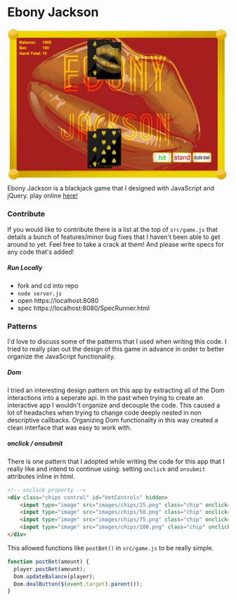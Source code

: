 # Ebony Jackson

![game screenshot](/images/screenshot.png)
Ebony Jackson is a blackjack game that I designed with JavaScript and jQuery. play online [here!](https://ebony-jackson.herokuapp.com)

### Contribute

If you would like to contribute there is a list at the top of `src/game.js` that details a bunch of features/minor bug fixes that I haven't been able to get around to yet. Feel free to take a crack at them! And please write specs for any code that's added!

##### Run Locally

+ fork and cd into repo
+ `node server.js`
+ open https://localhost:8080
+ spec https://localhost:8080/SpecRunner.html

### Patterns
I'd love to discuss some of the patterns that I used when writing this code. I tried to really plan out the design of this game in advance in order to better organize the JavaScript functionality.

##### Dom
I tried an interesting design pattern on this app by extracting all of the Dom interactions into a seperate api. In the past when trying to create an interactive app I wouldn't organize and decouple the code. This caused a lot of headaches when trying to change code deeply nested in non descriptive callbacks. Organizing Dom functionality in this way created a clean interface that was easy to work with.

##### onclick / onsubmit

There is one pattern that I adopted while writing the code for this app that I really like and intend to continue using: setting `onclick` and `onsubmit` attributes inline in html.

```html
<!-- onclick property -->
<div class="chips control" id="betControls" hidden>
    <input type="image" src="images/chips/25.png" class="chip" onclick="postBet(25)">
    <input type="image" src="images/chips/50.png" class="chip" onclick="postBet(50)">
    <input type="image" src="images/chips/75.png" class="chip" onclick="postBet(75)">
    <input type="image" src="images/chips/100.png" class="chip" onclick="postBet(100)">
</div>
```
This allowed functions like `postBet()` in `src/game.js` to be really simple.
```javascript
function postBet(amount) {
  player.postBet(amount);
  Dom.updateBalance(player);
  Dom.dealButton($(event.target).parent());
}
```
